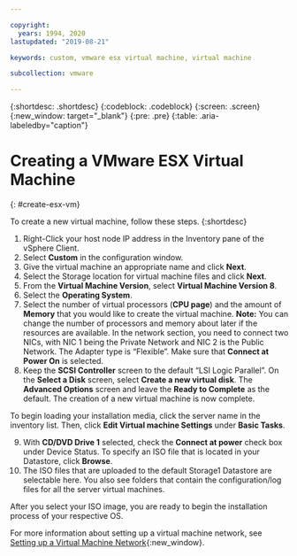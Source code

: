 ```yaml
---

copyright:
  years: 1994, 2020
lastupdated: "2019-08-21"

keywords: custom, vmware esx virtual machine, virtual machine

subcollection: vmware

---
```


{:shortdesc: .shortdesc}
{:codeblock: .codeblock}
{:screen: .screen}
{:new_window: target="_blank"}
{:pre: .pre}
{:table: .aria-labeledby="caption"}


# Creating a VMware ESX Virtual Machine
{: #create-esx-vm}

To create a new virtual machine, follow these steps.
{:shortdesc}

1. Right-Click your host node IP address in the Inventory pane of the vSphere Client.
2. Select **Custom** in the configuration window.
3. Give the virtual machine an appropriate name and click **Next**.
4. Select the Storage location for virtual machine files and click **Next**.
5. From the **Virtual Machine Version**, select **Virtual Machine Version 8**. <!-- since we are using vSphere instead of the Web Client to create it (in which case we would use version 11 instead).-->
6. Select the **Operating System**.
7. Select the number of virtual processors (**CPU page**) and the amount of **Memory** that you would like to create the virtual machine. **Note:** You can change the number of processors and memory about later if the resources are available. 
In the network section, you need to connect two NICs, with NIC 1 being the Private Network and NIC 2 is the Public Network. The Adapter type is “Flexible”. Make sure that **Connect at Power On** is selected.
8. Keep the **SCSI Controller** screen to the default “LSI Logic Parallel”. On the **Select a Disk** screen, select **Create a new virtual disk**. The **Advanced Options** screen and leave the **Ready to Complete** as the default. The creation of a new virtual machine is now complete. 

To begin loading your installation media, click the server name in the inventory list. Then, click **Edit Virtual machine Settings** under **Basic Tasks**.

9. With **CD/DVD Drive 1** selected, check the **Connect at power** check box under Device Status. To specify an ISO file that is located in your Datastore, click **Browse**.
10. The ISO files that are uploaded to the default Storage1 Datastore are selectable here. You also see folders that contain the configuration/log files for all the server virtual machines.

After you select your ISO image, you are ready to begin the installation process of your respective OS.

For more information about setting up a virtual machine network, see [Setting up a Virtual Machine Network](/docs/virtualization?topic=virtualization-setting-up-a-virtual-machine-network){:new_window}.
